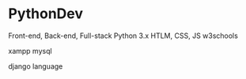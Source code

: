 # PythonDev
Front-end, Back-end, Full-stack Python 3.x HTLM, CSS, JS w3schools

xampp mysql

django language
